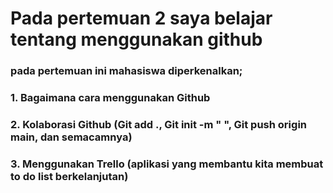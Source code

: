 # Pada pertemuan 2 saya belajar tentang menggunakan github
### pada pertemuan ini mahasiswa diperkenalkan;
### 1. Bagaimana cara menggunakan Github
### 2. Kolaborasi Github (Git add ., Git init -m " ", Git push origin main, dan semacamnya)
### 3. Menggunakan Trello (aplikasi yang membantu kita membuat to do list berkelanjutan)
